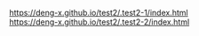 https://deng-x.github.io/test2/.test2-1/index.html<br>
https://deng-x.github.io/test2/.test2-2/index.html
